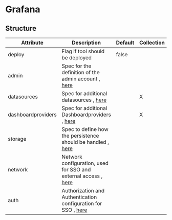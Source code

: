 # Grafana 
 

## Structure 
 

| Attribute          | Description                                                                          | Default | Collection  |
| ------------------ | ------------------------------------------------------------------------------------ | ------- | ----------  |
| deploy             | Flag if tool should be deployed                                                      |  false  |             |
| admin              | Spec for the definition of the admin account , [here](admin/Admin.md)                |         |             |
| datasources        | Spec for additional datasources , [here](Datasource.md)                              |         | X           |
| dashboardproviders | Spec for additional Dashboardproviders , [here](Provider.md)                         |         | X           |
| storage            | Spec to define how the persistence should be handled , [here](storage/Spec.md)       |         |             |
| network            | Network configuration, used for SSO and external access , [here](network/Network.md) |         |             |
| auth               | Authorization and Authentication configuration for SSO , [here](auth/Auth.md)        |         |             |